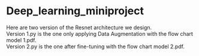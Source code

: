 # Deep_learning_miniproject
Here are two version of the Resnet architecture we design.  
Version 1.py is the one only applying Data Augmentation with the flow chart model 1.pdf.  
Version 2.py is the one after fine-tuning with the flow chart model 2.pdf.  
